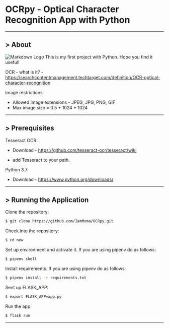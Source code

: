 # OCRpy - Optical Character Recognition App with Python
<hr>

## > About

![Markdown Logo](https://www.scantopdf.com/images/default-source/desktop-assets/solutions_ocr.png?sfvrsn=e1482150_2) 
This is my first project with Python. Hope you find it useful!

OCR - what is it? - https://searchcontentmanagement.techtarget.com/definition/OCR-optical-character-recognition

Image restrictions:

- Allowed image extensions - JPEG, JPG, PNG, GIF
- Max image size = 0.5 * 1024 * 1024
<hr>

## > Prerequisites

Tesseract OCR:

- Download - https://github.com/tesseract-ocr/tesseract/wiki

- add Tesseract to your path.

Python 3.7:

- Download - https://www.python.org/downloads/

<hr>

## > Running the Application

Clone the repository:

```bash
$ git clone https://github.com/IamMoma/OCRpy.git
```

Check into the repository:

```bash
$ cd new
```

Set up environment and activate it. If you are using pipenv do as follows:

```bash
$ pipenv shell
```

Install requirements. If you are using pipenv do as follows:

```bash
$ pipenv install -r requirements.txt
```

Sent up FLASK_APP:

```bash
$ export FLASK_APP=app.py
```

Run the app:

```bash
$ flask run
```
<hr>